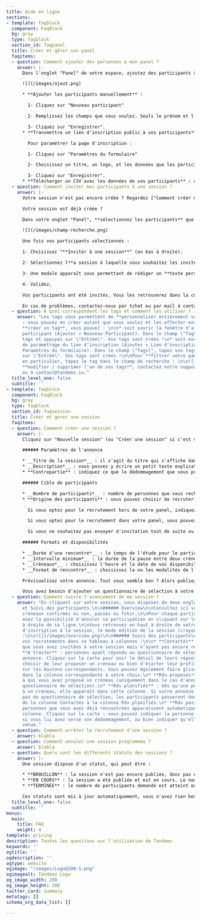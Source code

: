 ```yaml
---
title: Aide en ligne
sections:
- template: faqblock
  component: FaqBlock
  bg: gray
  type: faqblock
  section_id: faqpanel
  title: Créer et gérer son panel
  faqitems:
  - question: Comment ajouter des personnes à mon panel ?
    answer: |-
      Dans l'onglet "Panel" de votre espace, ajoutez des participants à votre panel selon la méthode qui vous convient le mieux :

      ![](/images/ajout.png)

      * **Ajouter les participants manuellement** :

        1- Cliquez sur "Nouveau participant"

        2- Remplissez les champs que vous voulez. Seuls le prénom et l'email sont obligatoires.

        3- Cliquez sur "Enregistrer".
      * **Transmettre un lien d'inscription public à vos participants** : vous n'avez qu'à copier le lien fourni et le transmettre à votre communauté (sur vos réseaux sociaux, par Newsletter, ou autre...). Les participants s'inscrivent d'eux-mêmes et renseignent leurs données.

        Pour paramétrer la page d'inscription :

        1- Cliquez sur "Paramètres du formulaire"

        2- Choisissez un titre, un logo, et les données que les participants devront renseigner. Choisissez les tags qui seront visibles aux participants dans la liste déroulante (ils pourront alors se les affecter).

        3- Cliquez sur "Enregistrer".
      * **Télécharger un CSV avec les données de vos participants** : cette fonctionnalité n'est pas encore disponible aux clients mais notre équipe peut vous aider sur ce sujet ! Contactez-nous par tchat ou à contact@tandemz.io
  - question: Comment inviter mes participants à une session ?
    answer: |-
      Votre session n'est pas encore créée ? Regardez ["Comment créer ma session ?"](#faqsession).

      Votre session est déjà créée ?

      Dans votre onglet "Panel", **sélectionnez les participants** que vous souhaitez inviter à votre session. Vous pouvez utiliser le champ de recherche pour filtrer vos participants (sur un tag, sur un pays, etc...) :

      ![](/images/champ-recherche.png)

      Une fois vos participants sélectionnés :

      1- Choisissez "**Inviter à une session**" (en bas à droite).

      2- Sélectionnez l**a session à laquelle vous souhaitez les inviter** puis sur "Inviter". Votre session n'apparaît pas dans la liste des sessions ? C'est probablement qu'elle n'est pas encore publiée. Seules les sessions actives s'affichent.

      3- Une modale apparaît vous permettant de rédiger un **texte personnalisé** qui sera inséré dans le mail d'invitation à vos participants.

      4- Validez.

      Vos participants ont été invités. Vous les retrouverez dans la colonne "Contactés" de votre tableau de suivi des participants de la session.

      En cas de problèmes, contactez-nous par tchat ou par mail à contact@tandemz.io.
  - question: A quoi correspondent les tags et comment les utiliser ?
    answer: "Les tags vous permettent de **personnaliser entièrement votre panel**
      : vous pouvez en créer autant que vous voulez et les affecter ensuite aux participants.\n\nPour
      **créer un tag**, vous pouvez : \n\n* soit ouvrir la fenêtre d'ajout d'un nouveau
      participant (Ajouter > Nouveau Participant). Dans le champ \"Tags\", tapez vos
      tags et appuyez sur \"Entrée\". Vos tags sont créés !\n* soit ouvrir la fenêtre
      de paramétrage du lien d’inscription (Ajouter > Lien d'inscription public >
      Paramètres du formulaire). Dans le champ \"Tags\", tapez vos tags et appuyez
      sur \"Entrée\". Vos tags sont créés !\n\nPour **filtrer votre panel sur un tag**
      en particulier, tapez le tag dans le champ de recherche : \n\n![](/images/champ-recherche.png)\n\nPour
      **modifier / supprimer l'un de vos tags**, contactez notre support par tchat
      ou à contact@tandemz.io."
  title_level_one: false
  subtitle: ''
- template: faqblock
  component: FaqBlock
  bg: gray
  type: faqblock
  section_id: faqsession
  title: Créer et gérer une session
  faqitems:
  - question: Comment créer une session ?
    answer: |-
      Cliquez sur "Nouvelle session" (ou "Créer une session" si c'est votre première !) puis renseignez les informations de votre session (avec une * celles obligatoires) :

      ###### Paramètres de l'annonce

      * __Titre de la session*__ : il s'agit du titre qui s'affiche dans les mails et dans la page d'inscription pour les participants.
      * __Description*__ : vous pouvez y écrire un petit texte explicatif pour vos participants, afin de leur expliquer le déroulé ou bien l'objectif de votre session par exemple.
      * **Contrepartie** : indiquez ce que le dédommagement que vous proposez au participant. Si vous n'offrez pas de dédommagement, laissez le champ libre.

      ###### Cible de participants

      * __Nombre de participants*__ : nombre de personnes que vous recherchez pour votre étude.
      * **Origine des participants** : vous pouvez choisir de recruter vos participants dans votre panel, hors de votre panel (chez Tandemz), dans les deux ou dans aucun des deux.

        Si vous optez pour le recrutement hors de votre panel, indiquez-nous les critères que vous recherchez. Nous vous recontacterons dans les plus brefs délais.

        Si vous optez pour le recrutement dans votre panel, vous pouvez alors éditer la liste des personnes qui seront notifiées lors de la publication de l'annonce en incluant / excluant des tags ou en les décochant manuellement dans "Voir / modifier la liste des destinataires" et personnaliser le mail qui leur sera envoyé.

        Si vous ne souhaitez pas envoyer d'invitation tout de suite ou simplement transmettre le lien de l'étude à des personnes externes, ne sélectionnez rien et passez à la suite !

      ###### Formats et disponibilités

      * __Durée d'une rencontre*__ : le temps de l'étude pour le participant
      * __Intervalle minimum*__ : la durée de la pause entre deux créneaux possibles
      * __Créneaux*__ : choisissez l'heure et la date de vos disponibilités pour la session. Vous devez indiquer au moins autant de créneau qu'il y a de participants recherchés.
      * __Format de rencontre*__ : choisissez la ou les modalités de l'étude ainsi que les éventuelles instructions. Si vous en sélectionnez plusieurs, le choix sera laissé au participant lors de son inscription.

      Prévisualisez votre annonce. Tout vous semble bon ? Alors publiez. Les invitations aux participants de votre panel sélectionnés seront envoyées à cet instant.

      Vous avez besoin d'ajouter un questionnaire de sélection à votre annonce ? Nous avons une solution pour vous ! Contactez-nous par tchat ou par mail à contact@tandemz.io.
  - question: Comment suivre l'avancement de ma session ?
    answer: "En cliquant sur votre session, vous disposez de deux onglets : Overview
      et Suivi des participants.\n\n###### Overview\n\nConsultez ici vos différents
      créneaux confirmés ou non, passés ou futur.\n\nPour chaque participant, vous
      avez la possibilité d'annuler sa participation en cliquant sur le menu de paramètres
      à droite de sa ligne.\n\nVous retrouvez en haut à droite de votre écran le lien
      d'inscription à la session, le mode édition de la session (crayon) et la prévisualisation
      :\n\n![](/images/overview.png)\n\n###### Suivi des participants\n\nGérez ici
      vos recrutements dans ce tableau à colonnes :\n\n* **Contactés** : personnes
      que vous avez invitées à votre session mais n’ayant pas encore répondu. \n*
      **A traiter** : personnes ayant répondu au questionnaire de sélection de votre
      annonce. Cliquez sur la carte pour voir le détail de leurs réponses. Vous devez
      choisir de leur proposer un créneau ou bien d'écarter leur profil en cliquant
      sur les boutons correspondants. Vous pouvez également faire glisser les cartes
      dans la colonne correspondante à votre choix.\n* **Rdv proposés** : personnes
      à qui vous avez proposé un créneau (uniquement dans le cas d'annonces avec un
      questionnaire de sélection).\n* **Rdv planifiés** : dès qu'une personne s'inscrit
      à un créneau, elle apparaît dans cette colonne. Si votre annonce ne possède
      pas de questionnaire de sélection, les participants passeront donc automatiquement
      de la colonne Contactés à la colonne Rdv planifiés.\n* **Rdv passés** : les
      personnes que vous avez déjà rencontrées apparaissent automatiquement dans cette
      colonne. Cliquez sur la carte : vous pouvez indiquer la personne comme rémunérée
      si vous lui avez versé son dédommagement, ou bien indiquer qu'elle n'est pas
      venue."
  - question: Comment arrêter le recrutement d'une session ?
    answer: blabla
  - question: Comment annuler une session programmée ?
    answer: blabla
  - question: Quels sont les différents statuts des sessions ?
    answer: |-
      Une session dispose d'un statut, qui peut être :

      * **BROUILLON** : la session n'est pas encore publiée, donc pas encore visible aux participants.
      * **EN COURS** : la session a été publiée et est en cours. Le nombre de participants demandé n'est pas encore atteint et il reste des créneaux disponibles dans le futur.
      * **TERMINÉE** : le nombre de participants demandé est atteint ou il n'y a plus de créneaux disponibles dans le futur.

      Ces statuts sont mis à jour automatiquement, vous n'avez rien besoin de faire.
  title_level_one: false
  subtitle: ''
menus:
  main:
    title: FAQ
    weight: 4
template: pricing
description: Toutes les questions sur l'utilisation de Tandemz
keywords: ''
ogtitle: ''
ogdescription: ''
ogtype: website
ogimage: "/images/Logo@200-1.png"
ogimagealt: Tandemz Logo
og_image_width: 200
og_image_height: 200
twitter_card: summary
metatags: []
schema_org_data_list: []

---
```

